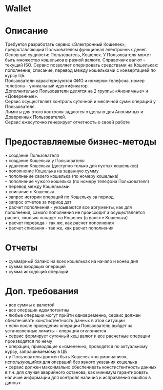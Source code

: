 # Wallet
# Описание

Требуется разработать сервис «Электронный Кошелек», предоставляющий Пользователям функционал электронных денег.  
Основные сущности: Пользователь, Кошелек. У Пользователя может быть множество кошельков в разной валюте. Справочник валют - текущий ISO. Сервис позволяет оперировать средствами на Кошельках:  
пополнение, списание, перевод между кошельками с конвертацией по курсу ЦБ.  
Пользователи характеризуются ФИО и номером телефона, номер телефона - уникальный идентификатор.     
Дополнительно Пользователи делятся на 2 группы: «Анонимные» и «Доверенные».   
Сервис осуществляет контроль суточной и месячной сумм операций у Пользователя.      
Лимиты для этого контроля задаются отдельно для Анонимных и Доверенных Пользователей.    
Сервис ежесуточно генерирует отчетность о своей работе  

# Предоставляемые бизнес-методы

• создание Пользователя  
• создание Кошелька у Пользователя  
• удаление Кошелька (доступно только для пустых кошельков)  
• пополнение Кошелька на заданную сумму  
  – пополнение своего кошелька (по номеру кошелька)  
  – пополнение чужого кошелька (по номеру телефона Пользователя)   
• перевод между Кошельками  
• списание с Кошелька  
• запрос истории операций по Кошельку за период  
• запрос отчетов за период дат  
• расчет пополнения - указываются все аргументы, как для пополнения, самого пополнения не происходит а осуществляется расчет, сколько попадет на Кошелек (в валюте Кошелька)  
• расчет перевода - так же, как расчет пополнения  
• расчет списания - так же, как расчет пополнения  

# Отчеты  
• суммарный баланс на всех кошельках на начало и конец дня  
• сумма входящих операций  
• сумма исходящий операций  

# Доп. требования    
• все суммы с валютой  
• все операции идемпотентны   
• любые операции могут прийти одновременно, сервис должен обеспечивать констистентность данных в этой ситуации    
• если после проведения операции Пользователь выйдет за установленные лимиты - операция отклоняется    
• сервис формирует суточный кеш валют и все расчетные операции производятся по нему   
• операции, приводящие к изменению, проводятся по актуальному курсу, запрашиваемому в ЦБ  
• у Пользователя должен быть Кошелек «по умолчанию», использующийся для операций без явного указания кошелька  
• сервис должен максимально обеспечивать констистентность данных в т.ч. для случая аварийного останова, как минимум гарантировать наличие информации для контроля наличия и исправления ошибок в данных  
